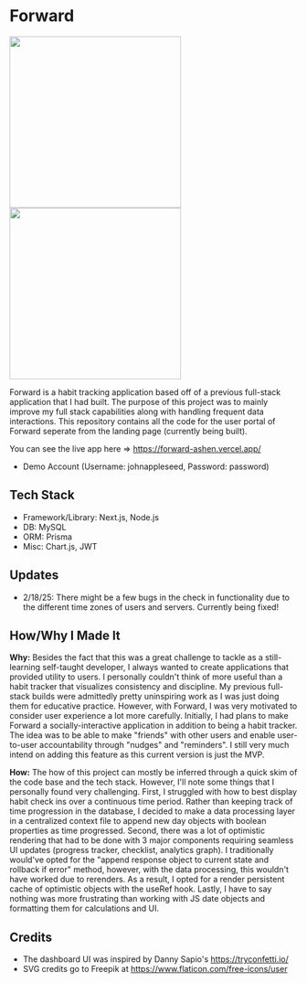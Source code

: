 # Forward


  <img src="https://github.com/user-attachments/assets/2298a0dc-fb5c-4ed9-afe1-d5e8cdc808e1" height="300"/>
  <img src="https://github.com/user-attachments/assets/ae0fc69b-ff1b-4bc1-8deb-bde9b338f50d" height="300"/>






Forward is a habit tracking application based off of a previous full-stack application that I had built. The purpose of this project was to mainly improve my full stack capabilities along with handling frequent data interactions. This repository contains all the code for the user portal of Forward seperate from the landing page (currently being built).

You can see the live app here => https://forward-ashen.vercel.app/
- Demo Account (Username: johnappleseed, Password: password)

## Tech Stack
- Framework/Library: Next.js, Node.js
- DB: MySQL
- ORM: Prisma
- Misc: Chart.js, JWT

## Updates 
- 2/18/25: There might be a few bugs in the check in functionality due to the different time zones of users and servers. Currently being fixed!

## How/Why I Made It

**Why:**
Besides the fact that this was a great challenge to tackle as a still-learning self-taught developer, I always wanted to create applications that provided utility to users. I personally couldn't think of more useful than a habit tracker that visualizes consistency and discipline. My previous full-stack builds were admittedly pretty uninspiring work as I was just doing them for educative practice. However, with Forward, I was very motivated to consider user experience a lot more carefully. Initially, I had plans to make Forward a socially-interactive application in addition to being a habit tracker. The idea was to be able to make "friends" with other users and enable user-to-user accountability through "nudges" and "reminders". I still very much intend on adding this feature as this current version is just the MVP. 

**How:**
The how of this project can mostly be inferred through a quick skim of the code base and the tech stack. However, I'll note some things that I personally found very challenging. First, I struggled with how to best display habit check ins over a continuous time period. Rather than keeping track of time progression in the database, I decided to make a data processing layer in a centralized context file to append new day objects with boolean properties as time progressed. Second, there was a lot of optimistic rendering that had to be done with 3 major components requiring seamless UI updates (progress tracker, checklist, analytics graph). I traditionally would've opted for the "append response object to current state and rollback if error" method, however, with the data processing, this wouldn't have worked due to rerenders. As a result, I opted for a render persistent cache of optimistic objects with the useRef hook. Lastly, I have to say nothing was more frustrating than working with JS date objects and formatting them for calculations and UI.

## Credits
- The dashboard UI was inspired by Danny Sapio's https://tryconfetti.io/
- SVG credits go to Freepik at https://www.flaticon.com/free-icons/user


